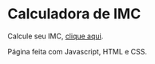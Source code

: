 # Calculadora de IMC
Calcule seu IMC, <a href="https://maurilosantos.github.io/calculadora-imc/">clique aqui</a>.

Página feita com Javascript, HTML e CSS.
